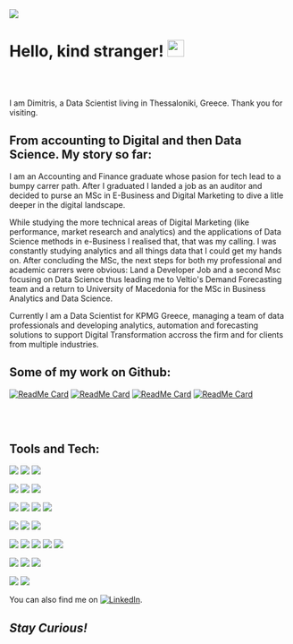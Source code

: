 <img src=https://s27389.pcdn.co/wp-content/uploads/2018/11/data-era-1013x440.jpeg />

# Hello, kind stranger! <img src="https://raw.githubusercontent.com/MartinHeinz/MartinHeinz/master/wave.gif" width="30px">

<br />
<br />

I am Dimitris, a Data Scientist living in Thessaloniki, Greece.
Thank you for visiting.
<br />

## From accounting to Digital and then Data Science. My story so far:

I am an Accounting and Finance graduate whose pasion for tech lead to a bumpy carrer path. After I graduated I landed a job as an auditor and decided to purse an MSc in E-Business and Digital Marketing to dive a litle deeper in the digital landscape. 

While studying the more technical areas of Digital Marketing (like performance, market research and analytics) and the applications of Data Science methods in e-Business I realised that, that was my calling. I was constantly studying analytics and all things data that I could get my hands on. After concluding the MSc, the next steps for both my professional and academic carrers were obvious: Land a Developer Job and a second Msc focusing on Data Science thus leading me to Veltio's Demand Forecasting team and a return to University of Macedonia for the MSc in Business Analytics and Data Science.

Currently I am a Data Scientist for KPMG Greece, managing a team of data professionals and developing analytics, automation and forecasting solutions to support Digital Transformation accross the firm and for clients from multiple industries.

## Some of my work on Github:

[![ReadMe Card](https://github-readme-stats.vercel.app/api/pin/?username=DimitriosTagkoulis&repo=Google-Analytics-and-Python)](https://github.com/DimitriosTagkoulis/Google-Analytics-and-Python) 
[![ReadMe Card](https://github-readme-stats.vercel.app/api/pin/?username=DimitriosTagkoulis&repo=Clustering-Stock-Movements)](https://github.com/DimitriosTagkoulis/Clustering-Stock-Movements) 
[![ReadMe Card](https://github-readme-stats.vercel.app/api/pin/?username=DimitriosTagkoulis&repo=XAI_Linked_Statistical_Data)](https://github.com/DimitriosTagkoulis/XAI_Linked_Statistical_Datas) 
[![ReadMe Card](https://github-readme-stats.vercel.app/api/pin/?username=DimitriosTagkoulis&repo=AirBnB_Price_Prediction)](https://github.com/DimitriosTagkoulis/AirBnB_Price_Prediction) 

<br />
<br />

## Tools and Tech:

![](https://img.shields.io/badge/DEV-Jupyter-informational?style=flat&logo=Jupyter&logoColor=white&color=2bbc8a)
![](https://img.shields.io/badge/DEV-VSCode-informational?style=flat&logo=VsCode&logoColor=white&color=2bbc8a)
![](https://img.shields.io/badge/DEV-Git-informational?style=flat&logo=Git&logoColor=white&color=2bbc8a)

![](https://img.shields.io/badge/Code-Python-informational?style=flat&logo=Python&logoColor=white&color=2bbc8a)
![](https://img.shields.io/badge/Code-R-informational?style=flat&logo=R&logoColor=white&color=2bbc8a)
![](https://img.shields.io/badge/Code-Bash-informational?style=flat&logo=GNU-Bash&logoColor=white&color=2bbc8a)

![](https://img.shields.io/badge/DB-PostgreSQL-informational?style=flat&logo=PostgreSQL&logoColor=white&color=2bbc8a)
![](https://img.shields.io/badge/DB-MySql-informational?style=flat&logo=MySQL&logoColor=white&color=2bbc8a)
![](https://img.shields.io/badge/DB-MongoDB-informational?style=flat&logo=MongoDB&logoColor=white&color=2bbc8a)
![](https://img.shields.io/badge/DB-Neo4j-informational?style=flat&logo=Neo4j&logoColor=white&color=2bbc8a)

![](https://img.shields.io/badge/ML-ScikitLearn-informational?style=flat&logo=scikit-learn&logoColor=white&color=2bbc8a)
![](https://img.shields.io/badge/ML-Tensorflow-informational?style=flat&logo=Tensorflow&logoColor=white&color=2bbc8a)
![](https://img.shields.io/badge/ML-PyTorch-informational?style=flat&logo=PyTorch&logoColor=white&color=2bbc8a)

![](https://img.shields.io/badge/ML-MLflow-informational?style=flat&logo=MLflow&logoColor=white&color=2bbc8a)
![](https://img.shields.io/badge/MLOPS-Airflow-informational?style=flat&logo=Apache-Airflow&logoColor=white&color=2bbc8a)
![](https://img.shields.io/badge/MLOPS-Ray-informational?style=flat&logo=Ray&logoColor=white&color=2bbc8a)
![](https://img.shields.io/badge/MLOPS-Spark-informational?style=flat&logo=Apache-Spark&logoColor=white&color=2bbc8a)
![](https://img.shields.io/badge/MLOPS-Weights&Biases-informational?style=flat&logo=WeightsandBiases&logoColor=white&color=2bbc8a)

![](https://img.shields.io/badge/Cloud-Azure-informational?style=flat&logo=Microsoft-Azure&logoColor=white&color=2bbc8a)
![](https://img.shields.io/badge/Cloud-Aws-informational?style=flat&logo=Amazon-AWS&logoColor=white&color=2bbc8a)
![](https://img.shields.io/badge/Cloud-GCP-informational?style=flat&logo=Google-Cloud&logoColor=white&color=2bbc8a)

![](https://img.shields.io/badge/Viz-Tableau-informational?style=flat&logo=Tableau&logoColor=white&color=2bbc8a)
![](https://img.shields.io/badge/Viz-PowerBI-informational?style=flat&logo=PowerBI&logoColor=white&color=2bbc8a)


<!-- Actual text -->

You can also find me on [![LinkedIn][2.2]][2].

<!-- Icons -->


[2.2]: https://img.shields.io/badge/Linkedin-informational?style=flat&logo=LinkedIn (LinkedIn icon)

<!-- Links to your social media accounts -->


[2]: https://www.linkedin.com/in/dimitrios-tagkoulis/


## <em>Stay Curious!</em>
